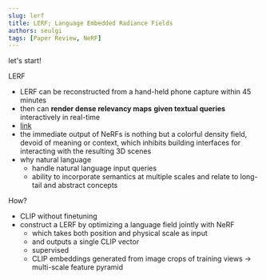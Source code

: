```yaml
---
slug: lerf
title: LERF; Language Embedded Radiance Fields
authors: seulgi
tags: [Paper Review, NeRF]
---
```



let's start!


<!--truncate-->


LERF
- LERF can be reconstructed from a hand-held phone capture within 45 minutes
- then can **render dense relevancy maps** **given textual queries** interactively in real-time
- [link](https://www.lerf.io/)
- the immediate output of NeRFs is nothing but a colorful density field, devoid of meaning or context, which inhibits building interfaces for interacting with the resulting 3D scenes
- why natural language
  - handle natural language input queries
  - ability to incorporate semantics at multiple scales and relate to long-tail and abstract concepts


How?
- CLIP without finetuning
- construct a LERF by optimizing a language field jointly with NeRF
  - which takes both position and physical scale as input
  - and outputs a single CLIP vector
  - supervised
  - CLIP embeddings generated from image crops of training views -> multi-scale feature pyramid
